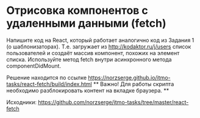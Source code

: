 # Отрисовка компонентов с удаленными данными (fetch)

Напишите код на React, который работает аналогично код из Задания 1 (о шаблонизаторах). Т.е. загружает из http://kodaktor.ru/j/users список пользователей и создаёт массив компонент, похожих на элемент списка. Используйте метод fetch внутри асинхронного метода componentDidMount.

Решение находится по ссылке https://norzserge.github.io/itmo-tasks/react-fetch/build/index.html
** Важно! Для работы скрипта необходимо разблокировать контент на вкладке браузера. **

Исходники: https://github.com/norzserge/itmo-tasks/tree/master/react-fetch
